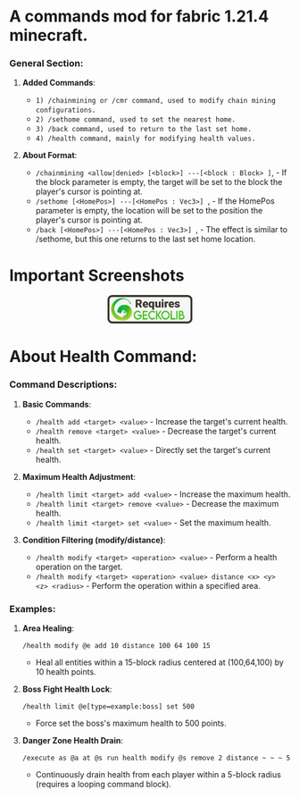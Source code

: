 # A commands mod for fabric 1.21.4 minecraft.

### General Section:
1. **Added Commands**:
   - `1) /chainmining or /cmr command, used to modify chain mining configurations.`
   - `2) /sethome command, used to set the nearest home.`
   - `3) /back command, used to return to the last set home.`
   - `4) /health command, mainly for modifying health values.`

2. **About Format**:
   - `/chainmining <allow|denied> [<block>]
        ---[<block : Block> ]`, - If the block parameter is empty, the target will be set to the block the player's cursor is pointing at.
   - `/sethome [<HomePos>]
        ---[<HomePos : Vec3>] `, - If the HomePos parameter is empty, the location will be set to the position the player's cursor is pointing at.
   - `/back [<HomePos>]
    ---[<HomePos : Vec3>] `, - The effect is similar to /sethome, but this one returns to the last set home location.

# Important Screenshots
<div align="center">
  <img src="Require.png" width="30%" alt="GeckoLib4">
</div>

# About Health Command:
### Command Descriptions:
1. **Basic Commands**:
   - `/health add <target> <value>` - Increase the target's current health.
   - `/health remove <target> <value>` - Decrease the target's current health.
   - `/health set <target> <value>` - Directly set the target's current health.

2. **Maximum Health Adjustment**:
   - `/health limit <target> add <value>` - Increase the maximum health.
   - `/health limit <target> remove <value>` - Decrease the maximum health.
   - `/health limit <target> set <value>` - Set the maximum health.

3. **Condition Filtering (modify/distance)**:
   - `/health modify <target> <operation> <value>` - Perform a health operation on the target.
   - `/health modify <target> <operation> <value> distance <x> <y> <z> <radius>` - Perform the operation within a specified area.

### Examples:
1. **Area Healing**:
   ```
   /health modify @e add 10 distance 100 64 100 15
   ```
   - Heal all entities within a 15-block radius centered at (100,64,100) by 10 health points.

2. **Boss Fight Health Lock**:
   ```
   /health limit @e[type=example:boss] set 500
   ```
   - Force set the boss's maximum health to 500 points.

3. **Danger Zone Health Drain**:
   ```
   /execute as @a at @s run health modify @s remove 2 distance ~ ~ ~ 5
   ```
   - Continuously drain health from each player within a 5-block radius (requires a looping command block).

